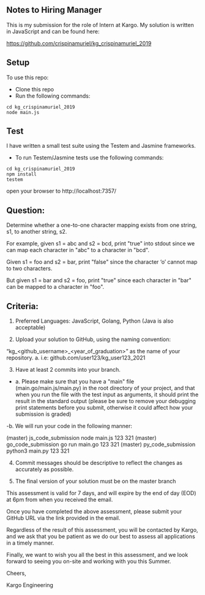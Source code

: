 ## Notes to Hiring Manager

This is my submission for the role  of Intern at Kargo.
My solution is written in JavaScript and can be found here:

https://github.com/crispinamuriel/kg_crispinamuriel_2019

## Setup

To use this repo:

* Clone this repo
* Run the following commands:

```
cd kg_crispinamuriel_2019
node main.js
```
## Test

I have written a small test suite using the Testem and Jasmine frameworks.


* To run Testem/Jasmine tests use the following commands:

```
cd kg_crispinamuriel_2019
npm install
testem
```
open your browser to http://localhost:7357/

## Question:
Determine whether a one-to-one character mapping exists from one string, s1, to another string,
s2.


For example, given s1 = abc and s2 = bcd, print "true" into stdout since we can map each character in "abc" to a character in "bcd".


Given s1 = foo and s2 = bar, print "false" since the character ‘o’ cannot map to two characters.

But given s1 = bar and s2 = foo, print "true" since each character in "bar" can be mapped to a character in "foo".

## Criteria:

1. Preferred Languages: JavaScript, Golang, Python (Java is also acceptable)

2. Upload your solution to GitHub, using the naming convention:

“kg_<github_username>_<year_of_graduation>” as the name of your
repository.
a. i.e: github.com/user123/kg_user123_2021

3. Have at least 2 commits into your branch.

- a. Please make sure that you have a "main" file (main.go/main.js/main.py)
in the root directory of your project, and that when you run the file with
the test input as arguments, it should print the result in the standard
output (please be sure to remove your debugging print statements
before you submit, otherwise it could affect how your submission is
graded)

 -b. We will run your code in the following manner:

(master) js_code_submission node main.js 123 321
(master) go_code_submission go run main.go 123 321
(master) py_code_submission python3 main.py 123 321

4. Commit messages should be descriptive to reflect the changes as accurately as possible.

5. The final version of your solution must be on the master branch

This assessment is valid for 7 days, and will expire by the end of day (EOD) at 6pm from when you received the email.

Once you have completed the above assessment, please submit your GitHub URL via the link provided in the email.

Regardless of the result of this assessment, you will be contacted by Kargo, and we ask that you be patient as we do our best to assess all applications in a timely manner.

Finally, we want to wish you all the best in this assessment, and we look forward to seeing you on-site and working with you this Summer.

Cheers,

Kargo Engineering
